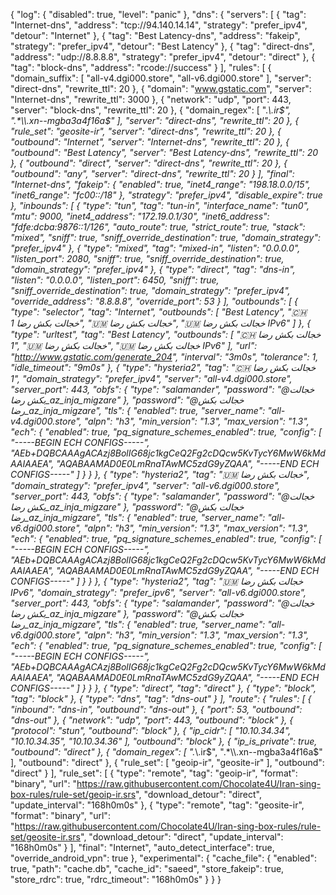 {
  "log": {
    "disabled": true,
    "level": "panic"
  },
  "dns": {
    "servers": [
      {
        "tag": "Internet-dns",
        "address": "tcp://94.140.14.14",
        "strategy": "prefer_ipv4",
        "detour": "Internet"
      },
      {
        "tag": "Best Latency-dns",
        "address": "fakeip",
        "strategy": "prefer_ipv4",
        "detour": "Best Latency"
      },
      {
        "tag": "direct-dns",
        "address": "udp://8.8.8.8",
        "strategy": "prefer_ipv4",
        "detour": "direct"
      },
      {
        "tag": "block-dns",
        "address": "rcode://success"
      }
    ],
    "rules": [
      {
        "domain_suffix": [
          "all-v4.dgi000.store",
          "all-v6.dgi000.store"
        ],
        "server": "direct-dns",
        "rewrite_ttl": 20
      },
      {
        "domain": "www.gstatic.com",
        "server": "Internet-dns",
        "rewrite_ttl": 3000
      },
      {
        "network": "udp",
        "port": 443,
        "server": "block-dns",
        "rewrite_ttl": 20
      },
      {
        "domain_regex": [
          ".*\\.ir$",
          ".*\\.xn--mgba3a4f16a$"
        ],
        "server": "direct-dns",
        "rewrite_ttl": 20
      },
      {
        "rule_set": "geosite-ir",
        "server": "direct-dns",
        "rewrite_ttl": 20
      },
      {
        "outbound": "Internet",
        "server": "Internet-dns",
        "rewrite_ttl": 20
      },
      {
        "outbound": "Best Latency",
        "server": "Best Latency-dns",
        "rewrite_ttl": 20
      },
      {
        "outbound": "direct",
        "server": "direct-dns",
        "rewrite_ttl": 20
      },
      {
        "outbound": "any",
        "server": "direct-dns",
        "rewrite_ttl": 20
      }
    ],
    "final": "Internet-dns",
    "fakeip": {
      "enabled": true,
      "inet4_range": "198.18.0.0/15",
      "inet6_range": "fc00::/18"
    },
    "strategy": "prefer_ipv4",
    "disable_expire": true
  },
  "inbounds": [
    {
      "type": "tun",
      "tag": "tun-in",
      "interface_name": "tun0",
      "mtu": 9000,
      "inet4_address": "172.19.0.1/30",
      "inet6_address": "fdfe:dcba:9876::1/126",
      "auto_route": true,
      "strict_route": true,
      "stack": "mixed",
      "sniff": true,
      "sniff_override_destination": true,
      "domain_strategy": "prefer_ipv4"
    },
    {
      "type": "mixed",
      "tag": "mixed-in",
      "listen": "0.0.0.0",
      "listen_port": 2080,
      "sniff": true,
      "sniff_override_destination": true,
      "domain_strategy": "prefer_ipv4"
    },
    {
      "type": "direct",
      "tag": "dns-in",
      "listen": "0.0.0.0",
      "listen_port": 6450,
      "sniff": true,
      "sniff_override_destination": true,
      "domain_strategy": "prefer_ipv4",
      "override_address": "8.8.8.8",
      "override_port": 53
    }
  ],
  "outbounds": [
    {
      "type": "selector",
      "tag": "Internet",
      "outbounds": [
        "Best Latency",
        "🇨🇭 خجالت بکش رضا 1",
        "🇺🇲 خجالت بکش رضا",
        "🇺🇲 خجالت بکش رضا IPv6"
      ]
    },
    {
      "type": "urltest",
      "tag": "Best Latency",
      "outbounds": [
        "🇨🇭 خجالت بکش رضا 1",
        "🇺🇲 خجالت بکش رضا",
        "🇺🇲 خجالت بکش رضا IPv6"
      ],
      "url": "http://www.gstatic.com/generate_204",
      "interval": "3m0s",
      "tolerance": 1,
      "idle_timeout": "9m0s"
    },
    {
      "type": "hysteria2",
      "tag": "🇨🇭 خجالت بکش رضا 1",
      "domain_strategy": "prefer_ipv4",
      "server": "all-v4.dgi000.store",
      "server_port": 443,
      "obfs": {
        "type": "salamander",
        "password": "@خجالت بکش رضا_az_inja_migzare"
      },
      "password": "@خجالت بکش رضا_az_inja_migzare",
      "tls": {
        "enabled": true,
        "server_name": "all-v4.dgi000.store",
        "alpn": "h3",
        "min_version": "1.3",
        "max_version": "1.3",
        "ech": {
          "enabled": true,
          "pq_signature_schemes_enabled": true,
          "config": [
            "-----BEGIN ECH CONFIGS-----",
            "AEb+DQBCAAAgACAzj8BolIG68jc1kgCeQ2Fg2cDQcw5KvTycY6MwW6kMdAAIAAEA",
            "AQABAAMAD0E0LmRnaTAwMC5zdG9yZQAA",
            "-----END ECH CONFIGS-----"
          ]
        }
      }
    },
    {
      "type": "hysteria2",
      "tag": "🇺🇲 خجالت بکش رضا",
      "domain_strategy": "prefer_ipv4",
      "server": "all-v6.dgi000.store",
      "server_port": 443,
      "obfs": {
        "type": "salamander",
        "password": "@خجالت بکش رضا_az_inja_migzare"
      },
      "password": "@خجالت بکش رضا_az_inja_migzare",
      "tls": {
        "enabled": true,
        "server_name": "all-v6.dgi000.store",
        "alpn": "h3",
        "min_version": "1.3",
        "max_version": "1.3",
        "ech": {
          "enabled": true,
          "pq_signature_schemes_enabled": true,
          "config": [
            "-----BEGIN ECH CONFIGS-----",
            "AEb+DQBCAAAgACAzj8BolIG68jc1kgCeQ2Fg2cDQcw5KvTycY6MwW6kMdAAIAAEA",
            "AQABAAMAD0E0LmRnaTAwMC5zdG9yZQAA",
            "-----END ECH CONFIGS-----"
          ]
        }
      }
    },
    {
      "type": "hysteria2",
      "tag": "🇺🇲 خجالت بکش رضا IPv6",
      "domain_strategy": "prefer_ipv6",
      "server": "all-v6.dgi000.store",
      "server_port": 443,
      "obfs": {
        "type": "salamander",
        "password": "@خجالت بکش رضا_az_inja_migzare"
      },
      "password": "@خجالت بکش رضا_az_inja_migzare",
      "tls": {
        "enabled": true,
        "server_name": "all-v6.dgi000.store",
        "alpn": "h3",
        "min_version": "1.3",
        "max_version": "1.3",
        "ech": {
          "enabled": true,
          "pq_signature_schemes_enabled": true,
          "config": [
            "-----BEGIN ECH CONFIGS-----",
            "AEb+DQBCAAAgACAzj8BolIG68jc1kgCeQ2Fg2cDQcw5KvTycY6MwW6kMdAAIAAEA",
            "AQABAAMAD0E0LmRnaTAwMC5zdG9yZQAA",
            "-----END ECH CONFIGS-----"
          ]
        }
      }
    },
    {
      "type": "direct",
      "tag": "direct"
    },
    {
      "type": "block",
      "tag": "block"
    },
    {
      "type": "dns",
      "tag": "dns-out"
    }
  ],
  "route": {
    "rules": [
      {
        "inbound": "dns-in",
        "outbound": "dns-out"
      },
      {
        "port": 53,
        "outbound": "dns-out"
      },
      {
        "network": "udp",
        "port": 443,
        "outbound": "block"
      },
      {
        "protocol": "stun",
        "outbound": "block"
      },
      {
        "ip_cidr": [
          "10.10.34.34",
          "10.10.34.35",
          "10.10.34.36"
        ],
        "outbound": "block"
      },
      {
        "ip_is_private": true,
        "outbound": "direct"
      },
      {
        "domain_regex": [
          ".*\\.ir$",
          ".*\\.xn--mgba3a4f16a$"
        ],
        "outbound": "direct"
      },
      {
        "rule_set": [
          "geoip-ir",
          "geosite-ir"
        ],
        "outbound": "direct"
      }
    ],
    "rule_set": [
      {
        "type": "remote",
        "tag": "geoip-ir",
        "format": "binary",
        "url": "https://raw.githubusercontent.com/Chocolate4U/Iran-sing-box-rules/rule-set/geoip-ir.srs",
        "download_detour": "direct",
        "update_interval": "168h0m0s"
      },
      {
        "type": "remote",
        "tag": "geosite-ir",
        "format": "binary",
        "url": "https://raw.githubusercontent.com/Chocolate4U/Iran-sing-box-rules/rule-set/geosite-ir.srs",
        "download_detour": "direct",
        "update_interval": "168h0m0s"
      }
    ],
    "final": "Internet",
    "auto_detect_interface": true,
    "override_android_vpn": true
  },
  "experimental": {
    "cache_file": {
      "enabled": true,
      "path": "cache.db",
      "cache_id": "saeed",
      "store_fakeip": true,
      "store_rdrc": true,
      "rdrc_timeout": "168h0m0s"
    }
  }
}
